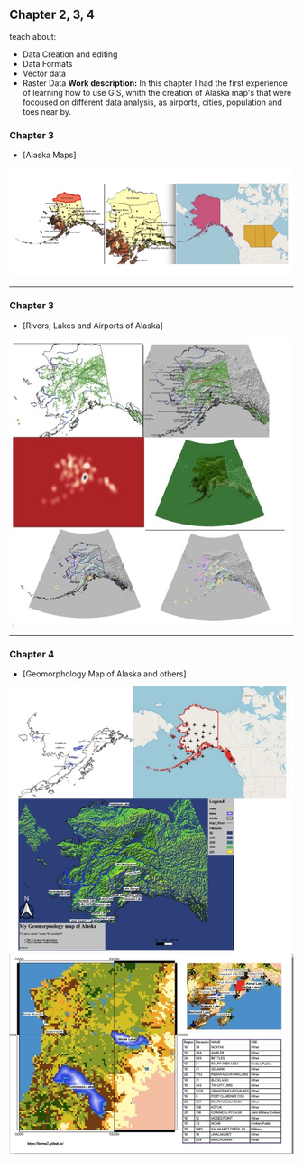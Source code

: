 ## Chapter 2, 3, 4
teach about:
 - Data Creation and editing 
 - Data Formats
 - Vector data
 - Raster Data
**Work description:** In this chapter I had the first experience of learning how to use GIS, whith the creation of Alaska map's that were focoused on different data analysis, as airports, cities, population and toes near by.

### Chapter 3
- [Alaska Maps]
<img src="/images/Chapter 2.jpeg?raw=true"/>

---

### Chapter 3

- [Rivers, Lakes and Airports of Alaska]
<img src="/images/Chapter 3.jpeg?raw=true"/>

---

### Chapter 4

- [Geomorphology Map of Alaska and others]
<img src="/images/Chapter 4.jpeg?raw=true"/>
<img src="/images/Image 3-02-21 at 3.08 PM.jpeg?raw=true"/>

